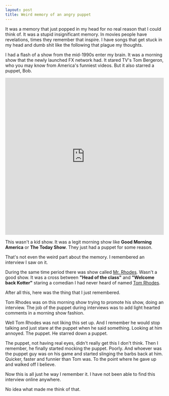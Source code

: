 ```yaml
---
layout: post
title: Weird memory of an angry puppet
---
```

It was a memory that just popped in my head for no real reason that I could think of. It was a stupid insignificant memory. In movies people have revelations, times they remember that inspire. I have songs that get stuck in my head and dumb shit like the following that plague my thoughts. 

I had a flash of a show from the mid-1990s enter my brain. It was a morning show that the newly launched FX network had. It stared TV's Tom Bergeron, who you may know from America's funniest videos. But it also starred a puppet, Bob.

<iframe width="100%" height="500" src="https://www.youtube.com/embed/XfJhQW0Sp5o?rel=0" frameborder="0" allowfullscreen></iframe>

This wasn't a kid show. It was a legit morning show like **Good Morning America** or **The Today Show**. They just had a puppet for some reason.

That's not even the weird part about the memory. I remembered an interview I saw on it. 

During the same time period there was show called [Mr. Rhodes](https://en.m.wikipedia.org/wiki/Mr._Rhodes). Wasn't a good show. It was a cross between **"Head of the class"** and **"Welcome back Kotter"** staring a comedian I had never heard of named [Tom Rhodes](https://en.m.wikipedia.org/wiki/Tom_Rhodes).

After all this, here was the thing that I just remembered. 

Tom Rhodes was on this morning show trying to promote his show, doing an interview. The job of the puppet during interviews was to add light hearted comments in a morning show fashion.

Well Tom Rhodes was not liking this set up. And I remember he would stop talking and just stare at the puppet when he said something. Looking at him annoyed. The puppet. He starred down a puppet.

The puppet, not having real eyes, didn't really get this I don't think. Then I remember, he finally started mocking the puppet. Poorly. And whoever was the puppet guy was on his game and started slinging the barbs back at him. Quicker, faster and funnier than Tom was. To the point where he gave up and walked off I believe. 

Now this is all just he way I remember it. I have not been able to find this interview online anywhere. 

No idea what made me think of that. 